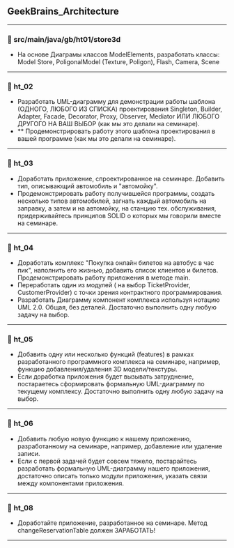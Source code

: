 ## GeekBrains_Architecture
--------------------

### 📌 src/main/java/gb/ht01/store3d
- На основе Диаграмы классов ModelElements, разработать классы: Model Store, PoligonalModel (Texture, Poligon), Flash, Camera, Scene
--------------------

### 📌 ht_02
- Разработать UML-диаграмму для демонстрации работы шаблона (ОДНОГО, ЛЮБОГО ИЗ СПИСКА) проектирования Singleton, Builder, Adapter, Facade,
Decorator, Proxy, Observer, Mediator ИЛИ ЛЮБОГО ДРУГОГО НА ВАШ ВЫБОР (как мы это делали на семинаре).
- ** Продемонстрировать работу этого шаблона проектирования в вашей программе (как мы это делали на семинаре).
--------------------

### 📌 ht_03
- Доработать приложение, спроектированное на семинаре. Добавить тип, описывающий автомобиль и "автомойку".
- Продемонстрировать работу получившейся программы, создать несколько типов автомобилей, загнать каждый автомобиль на заправку,
а затем и на автомойку, на станцию тех. обслуживания, придерживайтесь принципов SOLID о которых мы говорили вместе на семинаре.
--------------------

### 📌 ht_04
- Доработать комплекс "Покупка онлайн билетов на автобус в час пик", наполнить его жизнью, добавить список клиентов и билетов.
Продемонстрировать работу приложения в методе main.
- Переработать один из модулей ( на выбор TicketProvider, CustomerProvider) с точки зрения контрактного программирования.
- Разработать Диаграмму компонент комплекса используя нотацию UML 2.0. Общая, без деталей.
Достаточно выполнить одну любую задачу на выбор.
--------------------

### 📌 ht_05
- Добавить одну или несколько функций (features) в рамках разработанного программного комплекса на семинаре, например,
функцию добавления/удаления 3D модели/текстуры.
- Если доработка приложения будет вызывать затруднение, постараетесь сформировать формальную UML-диаграмму по текущему комплексу.
Достаточно выполнить одну любую задачу на выбор.
--------------------

### 📌 ht_06
- Добавить любую новую функцию к нашему приложению, разработанному на семинаре, например, добавление или удаление записи.
- Если с первой задачей будет совсем тяжело, постарайтесь разработать формальную UML-диаграмму нашего приложения,
достаточно описать только модули приложения, указать связи между компонентами приложения.
--------------------

### 📌 ht_08
- Доработайте приложение, разработанное на семинаре. Метод changeReservationTable должен ЗАРАБОТАТЬ!
--------------------

